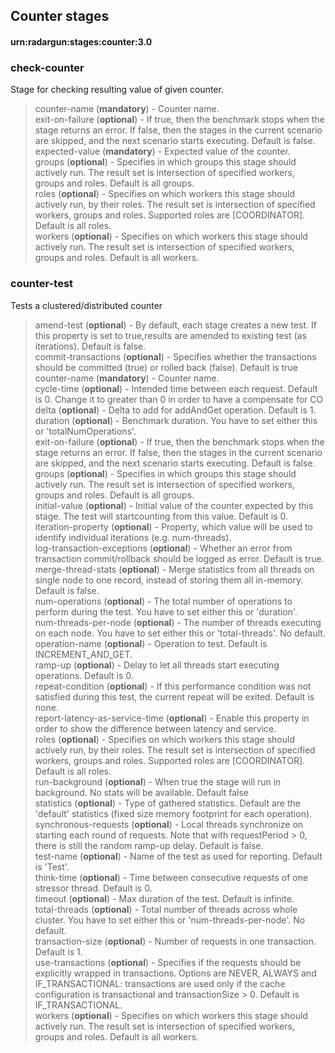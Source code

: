 ---
---

Counter stages
--------------

#### urn:radargun:stages:counter:3.0

### check-counter
Stage for checking resulting value of given counter.
> counter-name (**mandatory**) - Counter name.  
> exit-on-failure (**optional**) - If true, then the benchmark stops when the stage returns an error. If false, then the stages in the current scenario are skipped, and the next scenario starts executing. Default is false.  
> expected-value (**mandatory**) - Expected value of the counter.  
> groups (**optional**) - Specifies in which groups this stage should actively run. The result set is intersection of specified workers, groups and roles. Default is all groups.  
> roles (**optional**) - Specifies on which workers this stage should actively run, by their roles. The result set is intersection of specified workers, groups and roles. Supported roles are [COORDINATOR]. Default is all roles.  
> workers (**optional**) - Specifies on which workers this stage should actively run. The result set is intersection of specified workers, groups and roles. Default is all workers.  

### counter-test
Tests a clustered/distributed counter
> amend-test (**optional**) - By default, each stage creates a new test. If this property is set to true,results are amended to existing test (as iterations). Default is false.  
> commit-transactions (**optional**) - Specifies whether the transactions should be committed (true) or rolled back (false). Default is true  
> counter-name (**mandatory**) - Counter name.  
> cycle-time (**optional**) - Intended time between each request. Default is 0. Change it to greater than 0 in order to have a compensate for CO  
> delta (**optional**) - Delta to add for addAndGet operation. Default is 1.  
> duration (**optional**) - Benchmark duration. You have to set either this or 'totalNumOperations'.  
> exit-on-failure (**optional**) - If true, then the benchmark stops when the stage returns an error. If false, then the stages in the current scenario are skipped, and the next scenario starts executing. Default is false.  
> groups (**optional**) - Specifies in which groups this stage should actively run. The result set is intersection of specified workers, groups and roles. Default is all groups.  
> initial-value (**optional**) - Initial value of the counter expected by this stage. The test will startcounting from this value. Default is 0.  
> iteration-property (**optional**) - Property, which value will be used to identify individual iterations (e.g. num-threads).  
> log-transaction-exceptions (**optional**) - Whether an error from transaction commit/rollback should be logged as error. Default is true.  
> merge-thread-stats (**optional**) - Merge statistics from all threads on single node to one record, instead of storing them all in-memory. Default is false.  
> num-operations (**optional**) - The total number of operations to perform during the test. You have to set either this or 'duration'.  
> num-threads-per-node (**optional**) - The number of threads executing on each node. You have to set either this or 'total-threads'. No default.  
> operation-name (**optional**) - Operation to test. Default is INCREMENT_AND_GET.  
> ramp-up (**optional**) - Delay to let all threads start executing operations. Default is 0.  
> repeat-condition (**optional**) - If this performance condition was not satisfied during this test, the current repeat will be exited. Default is none.  
> report-latency-as-service-time (**optional**) - Enable this property in order to show the difference between latency and service.  
> roles (**optional**) - Specifies on which workers this stage should actively run, by their roles. The result set is intersection of specified workers, groups and roles. Supported roles are [COORDINATOR]. Default is all roles.  
> run-background (**optional**) - When true the stage will run in background. No stats will be available. Default false  
> statistics (**optional**) - Type of gathered statistics. Default are the 'default' statistics (fixed size memory footprint for each operation).  
> synchronous-requests (**optional**) - Local threads synchronize on starting each round of requests. Note that with requestPeriod > 0, there is still the random ramp-up delay. Default is false.  
> test-name (**optional**) - Name of the test as used for reporting. Default is 'Test'.  
> think-time (**optional**) - Time between consecutive requests of one stressor thread. Default is 0.  
> timeout (**optional**) - Max duration of the test. Default is infinite.  
> total-threads (**optional**) - Total number of threads across whole cluster. You have to set either this or 'num-threads-per-node'. No default.  
> transaction-size (**optional**) - Number of requests in one transaction. Default is 1.  
> use-transactions (**optional**) - Specifies if the requests should be explicitly wrapped in transactions. Options are NEVER, ALWAYS and IF_TRANSACTIONAL: transactions are used only if the cache configuration is transactional and transactionSize > 0. Default is IF_TRANSACTIONAL.  
> workers (**optional**) - Specifies on which workers this stage should actively run. The result set is intersection of specified workers, groups and roles. Default is all workers.  

